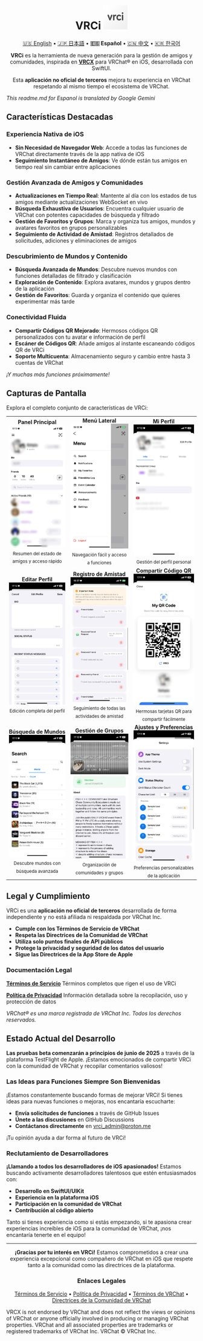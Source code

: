 <div align="center">

# VRCi <img src="./icon/icon.png" width="64" height="64"> </img>

[🇺🇸 English](README.md) • [🇯🇵 日本語](README_ja.md) • **🇪🇸 Español** • [🇨🇳 中文](README_cn.md) • [🇰🇷 한국어](README_kr.md)

**VRCi** es la herramienta de nueva generación para la gestión de amigos y comunidades, inspirada en [**VRCX**](https://github.com/vrcx-team/VRCX) para VRChat® en iOS, desarrollada con SwiftUI.

Esta **aplicación no oficial de terceros** mejora tu experiencia en VRChat respetando al mismo tiempo el ecosistema de VRChat.

<div align="left">

*This readme.md for Espanol is translated by Google Gemini*

## Características Destacadas

### **Experiencia Nativa de iOS**
- **Sin Necesidad de Navegador Web**: Accede a todas las funciones de VRChat directamente través de la app nativa de iOS
- **Seguimiento Instantáneo de Amigos**: Ve dónde están tus amigos en tiempo real sin cambiar entre aplicaciones

### **Gestión Avanzada de Amigos y Comunidades**
- **Actualizaciones en Tiempo Real**: Mantente al día con los estados de tus amigos mediante actualizaciones WebSocket en vivo
- **Búsqueda Exhaustiva de Usuarios**: Encuentra cualquier usuario de VRChat con potentes capacidades de búsqueda y filtrado
- **Gestión de Favoritos y Grupos**: Marca y organiza tus amigos, mundos y avatares favoritos en grupos personalizables
- **Seguimiento de Actividad de Amistad**: Registros detallados de solicitudes, adiciones y eliminaciones de amigos

### **Descubrimiento de Mundos y Contenido**
- **Búsqueda Avanzada de Mundos**: Descubre nuevos mundos con funciones detalladas de filtrado y clasificación
- **Exploración de Contenido**: Explora avatares, mundos y grupos dentro de la aplicación
- **Gestión de Favoritos**: Guarda y organiza el contenido que quieres experimentar más tarde

### **Conectividad Fluida**
- **Compartir Códigos QR Mejorado**: Hermosos códigos QR personalizados con tu avatar e información de perfil
- **Escáner de Códigos QR**: Añade amigos al instante escaneando códigos QR de VRCi
- **Soporte Multicuenta**: Almacenamiento seguro y cambio entre hasta 3 cuentas de VRChat

*¡Y muchas más funciones próximamente!*

## Capturas de Pantalla

Explora el completo conjunto de características de VRCi:

<table align="center">
  <tr>
    <td align="center">
      <strong>Panel Principal</strong><br>
      <img src="./img/main.png" alt="Panel Principal" width="280" />
      <br><sub>Resumen del estado de amigos y acceso rápido</sub>
    </td>
    <td align="center">
      <strong>Menú Lateral</strong><br>
      <img src="./img/sidemenu.png" alt="Menú Lateral" width="280" />
      <br><sub>Navegación fácil y acceso a funciones</sub>
    </td>
    <td align="center">
      <strong>Mi Perfil</strong><br>
      <img src="./img/myprofile.png" alt="Mi Perfil" width="280" />
      <br><sub>Gestión del perfil personal</sub>
    </td>
  </tr>
  <tr>
    <td align="center">
      <strong>Editar Perfil</strong><br>
      <img src="./img/edit_profile.png" alt="Editar Perfil" width="280" />
      <br><sub>Edición completa del perfil</sub>
    </td>
    <td align="center">
      <strong>Registro de Amistad</strong><br>
      <img src="./img/friendship_log.png" alt="Registro de Amistad" width="280" />
      <br><sub>Seguimiento de todas las actividades de amistad</sub>
    </td>
    <td align="center">
      <strong>Compartir Código QR</strong><br>
      <img src="./img/qr.png" alt="Código QR" width="280" />
      <br><sub>Hermosas tarjetas QR para compartir fácilmente</sub>
    </td>
  </tr>
  <tr>
    <td align="center">
      <strong>Búsqueda de Mundos</strong><br>
      <img src="./img/search_world.png" alt="Búsqueda de Mundos" width="280" />
      <br><sub>Descubre mundos con búsqueda avanzada</sub>
    </td>
    <td align="center">
      <strong>Gestión de Grupos</strong><br>
      <img src="./img/group.png" alt="Grupos" width="280" />
      <br><sub>Organización de comunidades y grupos</sub>
    </td>
    <td align="center">
      <strong>Ajustes y Preferencias</strong><br>
      <img src="./img/setting.png" alt="Ajustes" width="280" />
      <br><sub>Preferencias personalizables de la aplicación</sub>
    </td>
  </tr>
</table>

## Legal y Cumplimiento

VRCi es una **aplicación no oficial de terceros** desarrollada de forma independiente y no está afiliada ni respaldada por VRChat Inc.

- **Cumple con los Términos de Servicio de VRChat**
- **Respeta las Directrices de la Comunidad de VRChat**
- **Utiliza solo puntos finales de API públicos**
- **Protege la privacidad y seguridad de los datos del usuario**
- **Sigue las Directrices de la App Store de Apple**

### Documentación Legal

**[Términos de Servicio](https://vrci-eula-deploy.vercel.app/terms)**
Términos completos que rigen el uso de VRCi

**[Política de Privacidad](https://vrci-eula-deploy.vercel.app/privacy)**
Información detallada sobre la recopilación, uso y protección de datos

*VRChat® es una marca registrada de VRChat Inc. Todos los derechos reservados.*

## Estado Actual del Desarrollo

**Las pruebas beta comenzarán a principios de junio de 2025** a través de la plataforma TestFlight de Apple. ¡Estamos emocionados de compartir VRCi con la comunidad de VRChat y recopilar comentarios valiosos!

### Las Ideas para Funciones Siempre Son Bienvenidas

¡Estamos constantemente buscando formas de mejorar VRCi! Si tienes ideas para nuevas funciones o mejoras, nos encantaría escucharte:
- **Envía solicitudes de funciones** a través de GitHub Issues
- **Únete a las discusiones** en GitHub Discussions
- **Contáctanos directamente** en vrci_admin@proton.me

¡Tu opinión ayuda a dar forma al futuro de VRCi!

### Reclutamiento de Desarrolladores

**¡Llamando a todos los desarrolladores de iOS apasionados!** Estamos buscando activamente desarrolladores talentosos que estén entusiasmados con:
- **Desarrollo en SwiftUI/UIKit**
- **Experiencia en la plataforma iOS**
- **Participación en la comunidad de VRChat**
- **Contribución al código abierto**

Tanto si tienes experiencia como si estás empezando, si te apasiona crear experiencias increíbles de iOS para la comunidad de VRChat, ¡nos encantaría tenerte en el equipo!

---

<div align="center">

**¡Gracias por tu interés en VRCi!** Estamos comprometidos a crear una experiencia excepcional como compañero de VRChat en iOS que respete tanto a la comunidad como las directrices de la plataforma.

### Enlaces Legales
[Términos de Servicio](https://vrci-eula-deploy.vercel.app/terms) • [Política de Privacidad](https://vrci-eula-deploy.vercel.app/privacy) • [Términos de VRChat](https://hello.vrchat.com/legal) • [Directrices de la Comunidad de VRChat](https://hello.vrchat.com/community-guidelines)

</div>

VRCX is not endorsed by VRChat and does not reflect the views or opinions of VRChat or anyone officially involved in producing or managing VRChat properties. VRChat and all associated properties are trademarks or registered trademarks of VRChat Inc. VRChat © VRChat Inc.